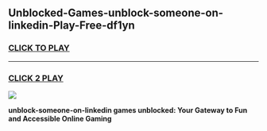 
## Unblocked-Games-unblock-someone-on-linkedin-Play-Free-df1yn
<h3>
<a href="https://premium76.site?title=unblock-someone-on-linkedin&ref=20M">CLICK TO PLAY</a></h3>
<hr>

<h3>
<a href="https://premium76.site?title=unblock-someone-on-linkedin&ref=20M">CLICK 2 PLAY</a>
  
</h3>

<a href="https://premium76.site?title=unblock-someone-on-linkedin&ref=19M"><img src="https://clearcache.store/games.png"></a>


**unblock-someone-on-linkedin games unblocked: Your Gateway to Fun and Accessible Online Gaming**
